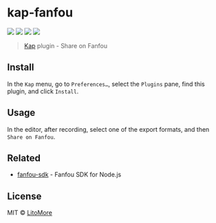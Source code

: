 # kap-fanfou

[![](https://img.shields.io/travis/LitoMore/kap-fanfou/master.svg)](https://travis-ci.org/LitoMore/kap-fanfou)
[![](https://img.shields.io/npm/v/kap-fanfou.svg)](https://www.npmjs.com/package/kap-fanfou)
[![](https://img.shields.io/npm/l/kap-fanfou.svg)](https://github.com/LitoMore/kap-fanfou/blob/master/LICENSE)
[![](https://img.shields.io/badge/code_style-XO-5ed9c7.svg)](https://github.com/sindresorhus/xo)

> [Kap](https://github.com/wulkano/kap) plugin - Share on Fanfou

## Install

In the `Kap` menu, go to `Preferences…`, select the `Plugins` pane, find this plugin, and click `Install`.

## Usage

In the editor, after recording, select one of the export formats, and then `Share on Fanfou`.

## Related

- [fanfou-sdk](https://github.com/LitoMore/fanfou-sdk-node) - Fanfou SDK for Node.js

## License

MIT © [LitoMore](https://github.com/LitoMore)
